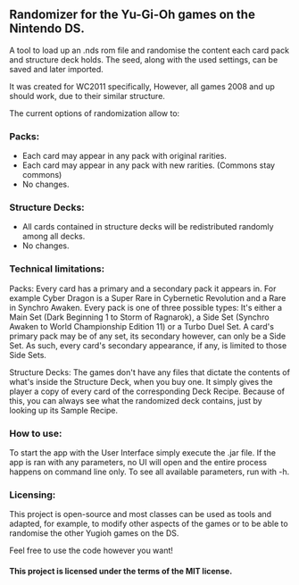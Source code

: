 ## Randomizer for the Yu-Gi-Oh games on the Nintendo DS.

A tool to load up an .nds rom file and randomise the content each card pack and structure deck holds.
The seed, along with the used settings, can be saved and later imported.

It was created for WC2011 specifically, However, all games 2008 and up should work, due to their similar structure.

The current options of randomization allow to:

### **Packs:**
  - Each card may appear in any pack with original rarities.
  - Each card may appear in any pack with new rarities. (Commons stay commons)
  - No changes.
  
### **Structure Decks:**
  - All cards contained in structure decks will be redistributed randomly among all decks.
  - No changes.

### **Technical limitations:**
  Packs:
  Every card has a primary and a secondary pack it appears in. For example Cyber Dragon is a Super Rare in
  Cybernetic Revolution and a Rare in Synchro Awaken. Every pack is one of three possible types: It's either a
  Main Set (Dark Beginning 1 to Storm of Ragnarok), a Side Set (Synchro Awaken to World Championship Edition 11)
  or a Turbo Duel Set. A card's primary pack may be of any set, its secondary however, can only be a Side Set.
  As such, every card's secondary appearance, if any, is limited to those Side Sets.
  
  Structure Decks:
  The games don't have any files that dictate the contents of what's inside the Structure Deck, when you buy one.
  It simply gives the player a copy of every card of the corresponding Deck Recipe. Because of this, you can always
  see what the randomized deck contains, just by looking up its Sample Recipe.

### **How to use:**
  To start the app with the User Interface simply execute the .jar file. If the app is ran with any parameters,
  no UI will open and the entire process happens on command line only.
  To see all available parameters, run with -h.

### **Licensing:**
This project is open-source and most classes can be used as tools and adapted, for example,
to modify other aspects of the games or to be able to randomise the other Yugioh games on the DS.

Feel free to use the code however you want!


#### This project is licensed under the terms of the MIT license.
